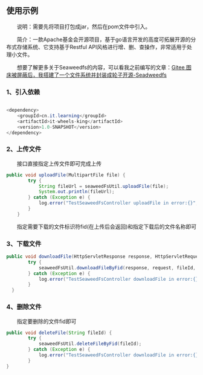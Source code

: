 ## 使用示例

&emsp;&emsp;说明：需要先将项目打包成jar，然后在pom文件中引入。

&emsp;&emsp;简介：一款Apache基金会开源项目，基于go语言开发的高度可拓展开源的分布式存储系统、它支持基于Restful API风格进行增、删、查操作，非常适用于处理小文件。

&emsp;&emsp;想要了解更多关于Seaweedfs的内容，可以看我之前编写的文章：<a href="https://it-learning-diary.blog.csdn.net/article/details/126114259" target="_blank">Gitee 图床被屏蔽后，我搭建了一个文件系统并封装成轮子开源-Seadweedfs</a>


### 1、引入依赖

```java

<dependency>
 	<groupId>cn.it.learning</groupId>
    <artifactId>it-wheels-king</artifactId>
    <version>1.0-SNAPSHOT</version>
</dependency>
```

### 2、上传文件

&emsp;&emsp;接口直接指定上传文件即可完成上传

```java
public void uploadFile(MultipartFile file) {
        try {
            String fileUrl = seaweedFsUtil.uploadFile(file);
            System.out.println(fileUrl);
        } catch (Exception e) {
            log.error("TestSeaweedFsController uploadFile in error:{}", e);
        }
    }
```

&emsp;&emsp;指定需要下载的文件标识符fid(在上传后会返回)和指定下载后的文件名称即可

### 3、下载文件

```java
public void downloadFile(HttpServletResponse response, HttpServletRequest request, String fileId, String fileName) {
        try {
            seaweedFsUtil.downloadFileByFid(response, request, fileId, fileName);
        } catch (Exception e) {
            log.error("TestSeaweedFsController downloadFile in error:{}", e);
        }
  }
```

### 4、删除文件

&emsp;&emsp;指定要删除的文件fid即可

```java
public void deleteFile(String fileId) {
        try {
            seaweedFsUtil.deleteFileByFid(fileId);
        } catch (Exception e) {
            log.error("TestSeaweedFsController downloadFile in error:{}", e);
        }
}
```